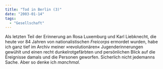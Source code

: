 ```yaml
---
title: "Tod in Berlin (3)"
date: "2003-01-14"
tags:
  - "Gesellschaft"
---
```


Als letzten Teil der Erinnerung an Rosa Luxemburg und Karl Liebknecht, die heute vor 84 Jahren von nationalistischen _Freicorps_ ermordet wurden, habe ich ganz tief im Archiv meiner »revolutionären« Jugenderinnerungen gewühlt und einen recht dunkelrotgefärbten und persönlichen Blick auf die Ereignisse damals und die Personen geworfen. Sicherlich nicht jedemanns Sache. Aber so denke ich _manchmal_.
